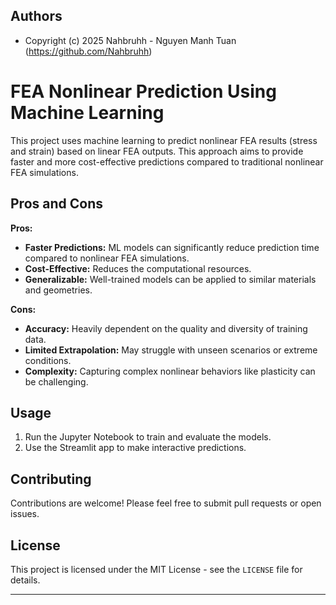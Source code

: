 ## Authors

-   Copyright (c) 2025 Nahbruhh - Nguyen Manh Tuan (https://github.com/Nahbruhh)

# FEA Nonlinear Prediction Using Machine Learning

This project uses machine learning to predict nonlinear FEA results (stress and strain) based on linear FEA outputs. This approach aims to provide faster and more cost-effective predictions compared to traditional nonlinear FEA simulations.

## Pros and Cons

**Pros:**

- **Faster Predictions:** ML models can significantly reduce prediction time compared to nonlinear FEA simulations.
- **Cost-Effective:** Reduces the computational resources.
- **Generalizable:** Well-trained models can be applied to similar materials and geometries.

**Cons:**

- **Accuracy:** Heavily dependent on the quality and diversity of training data.
- **Limited Extrapolation:** May struggle with unseen scenarios or extreme conditions.
- **Complexity:** Capturing complex nonlinear behaviors like plasticity can be challenging.


## Usage

1.  Run the Jupyter Notebook to train and evaluate the models.
2.  Use the Streamlit app to make interactive predictions.

## Contributing

Contributions are welcome! Please feel free to submit pull requests or open issues.


## License


This project is licensed under the MIT License - see the `LICENSE` file for details.

---

